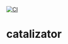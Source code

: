 [![CI](https://github.com/amonin7/catalizator/actions/workflows/gradle.yml/badge.svg)](https://github.com/amonin7/catalizator/actions/workflows/gradle.yml)
# catalizator
